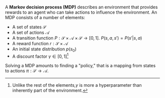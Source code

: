A **Markov decision process (MDP)** describes an environment that provides rewards to an agent who can take actions to influence the environment. An MDP consists of a number of elements:

- A set of states $\mathcal{S}$
- A set of actions $\mathcal{A}$
- A transition function $P: \mathcal{S} \times \mathcal{A} \times \mathcal{S} \to [0,1]$. $P(s, a, s')=P(s' | s, a)$
- A reward function $r: \mathcal{S} \times \mathcal{A}$
- An initial state distribution $p(s_0)$
- A discount factor $\gamma \in [0,1]$[^gamma]


Solving a MDP amounts to finding a "policy," that is a mapping from states to actions $\pi: \mathcal{S} \to \mathcal{A}$. 


[^gamma]: Unlike the rest of the elements,$\gamma$ is more a hyperparameter than inherently part of the environment.